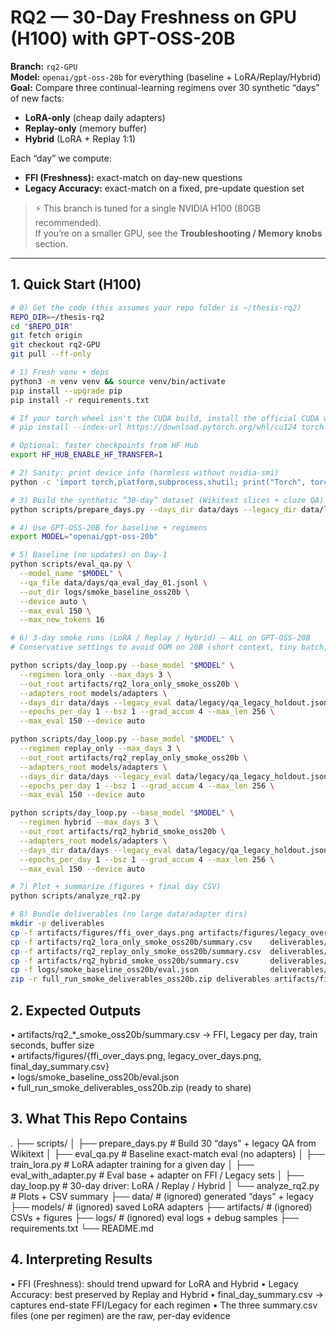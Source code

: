 # RQ2 — 30-Day Freshness on GPU (H100) with GPT-OSS-20B

**Branch:** `rq2-GPU`  
**Model:** `openai/gpt-oss-20b` for everything (baseline + LoRA/Replay/Hybrid)  
**Goal:** Compare three continual-learning regimens over 30 synthetic “days” of new facts:

- **LoRA-only** (cheap daily adapters)  
- **Replay-only** (memory buffer)  
- **Hybrid** (LoRA + Replay 1:1)  

Each “day” we compute:

- **FFI (Freshness):** exact-match on day-new questions  
- **Legacy Accuracy:** exact-match on a fixed, pre-update question set  

> ⚡ This branch is tuned for a single NVIDIA H100 (80GB recommended).  
> If you’re on a smaller GPU, see the **Troubleshooting / Memory knobs** section.

---

## 1. Quick Start (H100)

```bash
# 0) Get the code (this assumes your repo folder is ~/thesis-rq2)
REPO_DIR=~/thesis-rq2
cd "$REPO_DIR"
git fetch origin
git checkout rq2-GPU
git pull --ff-only

# 1) Fresh venv + deps
python3 -m venv venv && source venv/bin/activate
pip install --upgrade pip
pip install -r requirements.txt

# If your torch wheel isn't the CUDA build, install the official CUDA wheel:
# pip install --index-url https://download.pytorch.org/whl/cu124 torch torchvision torchaudio

# Optional: faster checkpoints from HF Hub
export HF_HUB_ENABLE_HF_TRANSFER=1

# 2) Sanity: print device info (harmless without nvidia-smi)
python -c 'import torch,platform,subprocess,shutil; print("Torch", torch.__version__); print("CUDA:", torch.cuda.is_available()); print("Device:", "cuda" if torch.cuda.is_available() else "cpu"); print(subprocess.run(["nvidia-smi","--query-gpu=name,memory.total,driver_version","--format=csv,noheader"], capture_output=True, text=True).stdout if shutil.which("nvidia-smi") else "(no nvidia-smi)")'

# 3) Build the synthetic “30-day” dataset (Wikitext slices + cloze QA)
python scripts/prepare_days.py --days_dir data/days --legacy_dir data/legacy --days 30

# 4) Use GPT-OSS-20B for baseline + regimens
export MODEL="openai/gpt-oss-20b"

# 5) Baseline (no updates) on Day-1
python scripts/eval_qa.py \
  --model_name "$MODEL" \
  --qa_file data/days/qa_eval_day_01.jsonl \
  --out_dir logs/smoke_baseline_oss20b \
  --device auto \
  --max_eval 150 \
  --max_new_tokens 16

# 6) 3-day smoke runs (LoRA / Replay / Hybrid) — ALL on GPT-OSS-20B
# Conservative settings to avoid OOM on 20B (short context, tiny batch, grad-accum).

python scripts/day_loop.py --base_model "$MODEL" \
  --regimen lora_only --max_days 3 \
  --out_root artifacts/rq2_lora_only_smoke_oss20b \
  --adapters_root models/adapters \
  --days_dir data/days --legacy_eval data/legacy/qa_legacy_holdout.jsonl \
  --epochs_per_day 1 --bsz 1 --grad_accum 4 --max_len 256 \
  --max_eval 150 --device auto

python scripts/day_loop.py --base_model "$MODEL" \
  --regimen replay_only --max_days 3 \
  --out_root artifacts/rq2_replay_only_smoke_oss20b \
  --adapters_root models/adapters \
  --days_dir data/days --legacy_eval data/legacy/qa_legacy_holdout.jsonl \
  --epochs_per_day 1 --bsz 1 --grad_accum 4 --max_len 256 \
  --max_eval 150 --device auto

python scripts/day_loop.py --base_model "$MODEL" \
  --regimen hybrid --max_days 3 \
  --out_root artifacts/rq2_hybrid_smoke_oss20b \
  --adapters_root models/adapters \
  --days_dir data/days --legacy_eval data/legacy/qa_legacy_holdout.jsonl \
  --epochs_per_day 1 --bsz 1 --grad_accum 4 --max_len 256 \
  --max_eval 150 --device auto

# 7) Plot + summarize (figures + final day CSV)
python scripts/analyze_rq2.py

# 8) Bundle deliverables (no large data/adapter dirs)
mkdir -p deliverables
cp -f artifacts/figures/ffi_over_days.png artifacts/figures/legacy_over_days.png artifacts/figures/final_day_summary.csv deliverables/ 2>/dev/null || true
cp -f artifacts/rq2_lora_only_smoke_oss20b/summary.csv    deliverables/summary_lora_only_smoke_oss20b.csv 2>/dev/null || true
cp -f artifacts/rq2_replay_only_smoke_oss20b/summary.csv  deliverables/summary_replay_only_smoke_oss20b.csv 2>/dev/null || true
cp -f artifacts/rq2_hybrid_smoke_oss20b/summary.csv       deliverables/summary_hybrid_smoke_oss20b.csv 2>/dev/null || true
cp -f logs/smoke_baseline_oss20b/eval.json                deliverables/eval_baseline_oss20b.json 2>/dev/null || true
zip -r full_run_smoke_deliverables_oss20b.zip deliverables artifacts/figures artifacts/rq2_lora_only_smoke_oss20b artifacts/rq2_replay_only_smoke_oss20b artifacts/rq2_hybrid_smoke_oss20b logs/smoke_baseline_oss20b
```

## 2. Expected Outputs

• artifacts/rq2_*_smoke_oss20b/summary.csv → FFI, Legacy per day, train seconds, buffer size \
• artifacts/figures/{ffi_over_days.png, legacy_over_days.png, final_day_summary.csv} \
• logs/smoke_baseline_oss20b/eval.json \
• full_run_smoke_deliverables_oss20b.zip (ready to share)

## 3. What This Repo Contains
.
├── scripts/
│   ├── prepare_days.py         # Build 30 “days” + legacy QA from Wikitext
│   ├── eval_qa.py              # Baseline exact-match eval (no adapters)
│   ├── train_lora.py           # LoRA adapter training for a given day
│   ├── eval_with_adapter.py    # Eval base + adapter on FFI / Legacy sets
│   ├── day_loop.py             # 30-day driver: LoRA / Replay / Hybrid
│   └── analyze_rq2.py          # Plots + CSV summary
├── data/                       # (ignored) generated “days” + legacy
├── models/                     # (ignored) saved LoRA adapters
├── artifacts/                  # (ignored) CSVs + figures
├── logs/                       # (ignored) eval logs + debug samples
├── requirements.txt
└── README.md

## 4. Interpreting Results
• FFI (Freshness): should trend upward for LoRA and Hybrid
• Legacy Accuracy: best preserved by Replay and Hybrid
• final_day_summary.csv → captures end-state FFI/Legacy for each regimen
• The three summary.csv files (one per regimen) are the raw, per-day evidence
